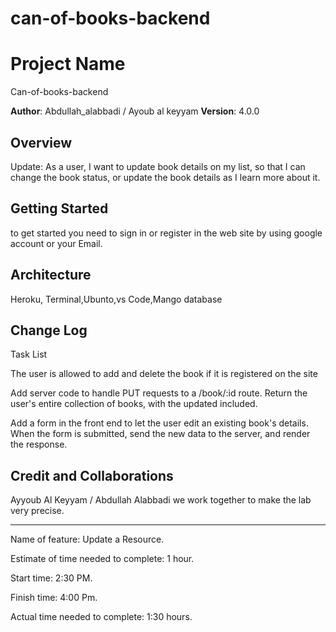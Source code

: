 # can-of-books-backend
# Project Name
Can-of-books-backend

**Author**: Abdullah_alabbadi / Ayoub al keyyam
**Version**: 4.0.0 

## Overview

 Update: As a user, I want to update book details on my list, so that I can change the book status, or update the book details as I learn more about it.
 
## Getting Started

to get started you need to sign in or register in the web site by using google account or your Email.

## Architecture
Heroku, Terminal,Ubunto,vs Code,Mango database

## Change Log
Task List

The user is allowed to add and delete the book if it is registered on the site

Add server code to handle PUT requests to a /book/:id route. Return the user's entire collection of books, with the updated included.

Add a form in the front end to let the user edit an existing book's details. When the form is submitted, send the new data to the server, and render the response.

## Credit and Collaborations


Ayyoub Al Keyyam / Abdullah Alabbadi we work together to make the lab very precise.


---

Name of feature: Update a Resource.

Estimate of time needed to complete: 1 hour.

Start time: 2:30 PM.

Finish time: 4:00 Pm.

Actual time needed to complete: 1:30 hours.
